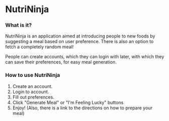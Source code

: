 # NutriNinja
### What is it?
NutriNinja is an application aimed at introducing people to new foods by suggesting a meal based on user preference. 
There is also an option to fetch a completely random meal! 

People can create accounts, which they can login
with later, with which they can save their preferences, for easy meal generation.

### How to use NutriNinja
1. Create an account.
2. Login to account.
3. Fill out preferences.
4. Click "Generate Meal" or "I'm Feeling Lucky" buttons
5. Enjoy! (Also, there is a link to the directions on how to prepare your meal)